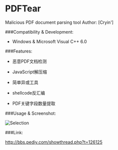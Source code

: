 # PDFTear
Malicious PDF document parsing tool
Author: [Cryin']

###Compatibility & Development: 

* Windows & Microsoft Visual C++ 6.0

###Features:

* 恶意PDF文档检测

* JavaScript解压缩

* 简单异或工具

* shellcode反汇编

* PDF关键字段数量提取

###Usage & Screenshot:

![Selection](http://i4.piimg.com/4851/6e0e3f31f3a19d56.jpg)<br>

###Link:

http://bbs.pediy.com/showthread.php?t=126125